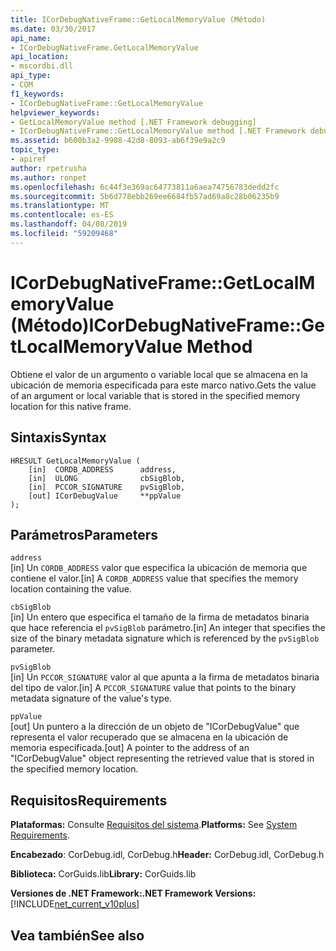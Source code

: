 ```yaml
---
title: ICorDebugNativeFrame::GetLocalMemoryValue (Método)
ms.date: 03/30/2017
api_name:
- ICorDebugNativeFrame.GetLocalMemoryValue
api_location:
- mscordbi.dll
api_type:
- COM
f1_keywords:
- ICorDebugNativeFrame::GetLocalMemoryValue
helpviewer_keywords:
- GetLocalMemoryValue method [.NET Framework debugging]
- ICorDebugNativeFrame::GetLocalMemoryValue method [.NET Framework debugging]
ms.assetid: b600b3a2-9908-42d8-8093-ab6f39e9a2c9
topic_type:
- apiref
author: rpetrusha
ms.author: ronpet
ms.openlocfilehash: 6c44f3e369ac64773811a6aea74756783dedd2fc
ms.sourcegitcommit: 5b6d778ebb269ee6684fb57ad69a8c28b06235b9
ms.translationtype: MT
ms.contentlocale: es-ES
ms.lasthandoff: 04/08/2019
ms.locfileid: "59209468"
---
```

# <a name="icordebugnativeframegetlocalmemoryvalue-method"></a><span data-ttu-id="69a91-102">ICorDebugNativeFrame::GetLocalMemoryValue (Método)</span><span class="sxs-lookup"><span data-stu-id="69a91-102">ICorDebugNativeFrame::GetLocalMemoryValue Method</span></span>
<span data-ttu-id="69a91-103">Obtiene el valor de un argumento o variable local que se almacena en la ubicación de memoria especificada para este marco nativo.</span><span class="sxs-lookup"><span data-stu-id="69a91-103">Gets the value of an argument or local variable that is stored in the specified memory location for this native frame.</span></span>  
  
## <a name="syntax"></a><span data-ttu-id="69a91-104">Sintaxis</span><span class="sxs-lookup"><span data-stu-id="69a91-104">Syntax</span></span>  
  
```  
HRESULT GetLocalMemoryValue (  
    [in]  CORDB_ADDRESS      address,  
    [in]  ULONG              cbSigBlob,  
    [in]  PCCOR_SIGNATURE    pvSigBlob,  
    [out] ICorDebugValue     **ppValue  
);  
```  
  
## <a name="parameters"></a><span data-ttu-id="69a91-105">Parámetros</span><span class="sxs-lookup"><span data-stu-id="69a91-105">Parameters</span></span>  
 `address`  
 <span data-ttu-id="69a91-106">[in] Un `CORDB_ADDRESS` valor que especifica la ubicación de memoria que contiene el valor.</span><span class="sxs-lookup"><span data-stu-id="69a91-106">[in] A `CORDB_ADDRESS` value that specifies the memory location containing the value.</span></span>  
  
 `cbSigBlob`  
 <span data-ttu-id="69a91-107">[in] Un entero que especifica el tamaño de la firma de metadatos binaria que hace referencia el `pvSigBlob` parámetro.</span><span class="sxs-lookup"><span data-stu-id="69a91-107">[in] An integer that specifies the size of the binary metadata signature which is referenced by the `pvSigBlob` parameter.</span></span>  
  
 `pvSigBlob`  
 <span data-ttu-id="69a91-108">[in] Un `PCCOR_SIGNATURE` valor al que apunta a la firma de metadatos binaria del tipo de valor.</span><span class="sxs-lookup"><span data-stu-id="69a91-108">[in] A `PCCOR_SIGNATURE` value that points to the binary metadata signature of the value's type.</span></span>  
  
 `ppValue`  
 <span data-ttu-id="69a91-109">[out] Un puntero a la dirección de un objeto de "ICorDebugValue" que representa el valor recuperado que se almacena en la ubicación de memoria especificada.</span><span class="sxs-lookup"><span data-stu-id="69a91-109">[out] A pointer to the address of an "ICorDebugValue" object representing the retrieved value that is stored in the specified memory location.</span></span>  
  
## <a name="requirements"></a><span data-ttu-id="69a91-110">Requisitos</span><span class="sxs-lookup"><span data-stu-id="69a91-110">Requirements</span></span>  
 <span data-ttu-id="69a91-111">**Plataformas:** Consulte [Requisitos del sistema](../../../../docs/framework/get-started/system-requirements.md).</span><span class="sxs-lookup"><span data-stu-id="69a91-111">**Platforms:** See [System Requirements](../../../../docs/framework/get-started/system-requirements.md).</span></span>  
  
 <span data-ttu-id="69a91-112">**Encabezado**: CorDebug.idl, CorDebug.h</span><span class="sxs-lookup"><span data-stu-id="69a91-112">**Header:** CorDebug.idl, CorDebug.h</span></span>  
  
 <span data-ttu-id="69a91-113">**Biblioteca:** CorGuids.lib</span><span class="sxs-lookup"><span data-stu-id="69a91-113">**Library:** CorGuids.lib</span></span>  
  
 **<span data-ttu-id="69a91-114">Versiones de .NET Framework:</span><span class="sxs-lookup"><span data-stu-id="69a91-114">.NET Framework Versions:</span></span>** [!INCLUDE[net_current_v10plus](../../../../includes/net-current-v10plus-md.md)]  
  
## <a name="see-also"></a><span data-ttu-id="69a91-115">Vea también</span><span class="sxs-lookup"><span data-stu-id="69a91-115">See also</span></span>
